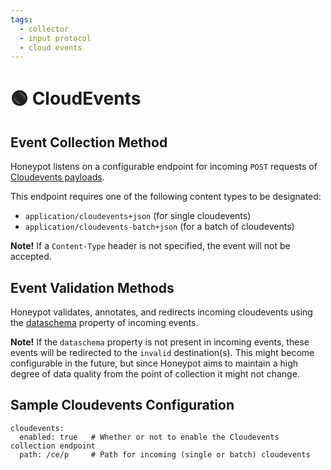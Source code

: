 ```yaml
---
tags:
  - collector
  - input protocol
  - cloud events
---
```


# 🟢 CloudEvents

## Event Collection Method

Honeypot listens on a configurable endpoint for incoming `POST` requests of [Cloudevents payloads](https://github.com/cloudevents/spec/blob/v1.0.2/cloudevents/formats/json-format.md).


This endpoint requires one of the following content types to be designated:

  - `application/cloudevents+json` (for single cloudevents)
  - `application/cloudevents-batch+json` (for a batch of cloudevents)

**Note!** If a `Content-Type` header is not specified, the event will not be accepted.


## Event Validation Methods

Honeypot validates, annotates, and redirects incoming cloudevents using the [dataschema](https://github.com/cloudevents/spec/blob/main/cloudevents/spec.md#dataschema) property of incoming events.

**Note!** If the `dataschema` property is not present in incoming events, these events will be redirected to the `invalid` destination(s). This might become configurable in the future, but since Honeypot aims to maintain a high degree of data quality from the point of collection it might not change.


## Sample Cloudevents Configuration

```
cloudevents:
  enabled: true   # Whether or not to enable the Cloudevents collection endpoint
  path: /ce/p     # Path for incoming (single or batch) cloudevents
```